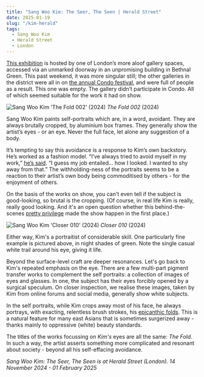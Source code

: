 ```yaml
---
title: "Sang Woo Kim: The Seer, The Seen | Herald Street"
date: 2025-01-19
slug: "/kim-herald"
tags:
  - Sang Woo Kim
  - Herald Street
  - London
---
```


[This exhibition](https://www.heraldst.com/sang-woo-kim-2024) is hosted by one of London’s more aloof gallery spaces, accessed via an unmarked doorway in an unpromising building in Bethnal Green. This past weekend, it was more singular still; the other galleries in the district were all in on [the annual Condo festival](https://www.condocomplex.org/london/), and were full of people as a result. This one was empty. The gallery didn’t participate in Condo. All of which seemed suitable for the work it had on show.

![Sang Woo Kim 'The Fold 002' (2024)](/kim-herald-1.jpg)
_The Fold 002_ (2024)

Sang Woo Kim paints self-portraits which are, in a word, avoidant. They are always brutally cropped, by aluminium box frames. They generally show the artist’s eyes - or an eye. Never the full face, let alone any suggestion of a body.

It’s tempting to say this avoidance is a response to Kim’s own backstory. He’s worked as a fashion model. “I’ve always tried to avoid myself in my work,” [he’s said](https://www.youtube.com/watch?v=pq29BBRvTaM). “I guess my job entailed… how I looked. I wanted to shy away from that.” The withholding-ness of the portraits seems to be a reaction to their artist’s own body being commoditised by others - for the enjoyment of others.

On the basis of the works on show, you can't even tell if the subject is good-looking, so brutal is the cropping. (Of course, in real life Kim is really, really good looking. And it's an open question whether this behind-the-scenes [pretty privilege](https://artangled.com/posts/boty-gazelli/) made the show happen in the first place.)

![Sang Woo Kim 'Closer 010' (2024)](/kim-herald-2.jpg)
_Closer 010_ (2024)

Either way, Kim's a portraitist of considerable skill. One particularly fine example is pictured above, in night shades of green. Note the single casual white trail around his eye, giving it life.

Beyond the surface-level craft are deeper resonances. Let's go back to Kim's repeated emphasis on the eye. There are a few multi-part pigment transfer works to complement the self portraits: a collection of images of eyes and glasses. In one, the subject has their eyes forcibly opened by a surgical speculum. On closer inspection, we realise these images, taken by Kim from online forums and social media, generally show white subjects.

In the self portraits, while Kim crops away most of his face, he always portrays, with exacting, relentless brush strokes, his [epicanthic folds](https://en.wikipedia.org/wiki/Epicanthic_fold). This is a natural feature for many east Asians that is sometimes surgerized away - thanks mainly to oppressive (white) beauty standards.

The titles of the works focussing on _Kim's_ eyes are all the same: _The Fold_. In such a way, the artist asserts something more complicated and resonant about society - beyond all his self-effacing avoidance.

_Sang Woo Kim: The Seer, The Seen is at Herald Street (London). 14 November 2024 - 01 February 2025_

